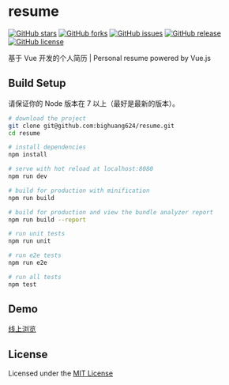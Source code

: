 # resume

[![GitHub stars](https://img.shields.io/github/stars/LanceCH/lancech.github.io.svg)](https://github.com/LanceCH/lancech.github.io/stargazers)
[![GitHub forks](https://img.shields.io/github/forks/LanceCH/lancech.github.io.svg)](https://github.com/LanceCH/lancech.github.io/network)
[![GitHub issues](https://img.shields.io/github/issues/LanceCH/lancech.github.io.svg)](https://github.com/LanceCH/lancech.github.io/issues)
[![GitHub release](https://img.shields.io/github/release/LanceCH/lancech.github.io.svg)](https://github.com/LanceCH/lancech.github.io/releases)
[![GitHub license](https://img.shields.io/badge/license-MIT-blue.svg)](https://raw.githubusercontent.com/LanceCH/lancech.github.io/master/LICENSE)

基于 Vue 开发的个人简历 | Personal resume powered by Vue.js

## Build Setup

请保证你的 Node 版本在 7 以上（最好是最新的版本）。

``` bash
# download the project
git clone git@github.com:bighuang624/resume.git
cd resume

# install dependencies
npm install

# serve with hot reload at localhost:8080
npm run dev

# build for production with minification
npm run build

# build for production and view the bundle analyzer report
npm run build --report

# run unit tests
npm run unit

# run e2e tests
npm run e2e

# run all tests
npm test
```

## Demo

[线上浏览](http://lancech.github.io/)

## License

Licensed under the [MIT License](https://github.com/LanceCH/resume/blob/master/LICENSE)
